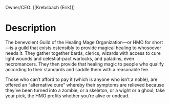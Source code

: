Owner/CEO: [[Krebsbach (Erik)]]

# Description
The benevolent Guild of the Healing Mage Organization—or HMO for short—is a guild that exists ostensibly to provide magical healing to whosoever needs it. They gather together bards, clerics, wizards with access to cure light wounds and celestial-pact warlocks, and paladins, even necromancers. They then provide that healing magic to people who qualify according to their standards and saddle them with a reasonable fee.

Those who can’t afford to pay it (which is anyone who isn’t a noble), are offered an “alternative cure” whereby their symptoms are relieved because they’ve been turned into a zombie, or a skeleton, or a wight or a ghoul, take your pick, the HMO profits whether you’re alive or undead.
